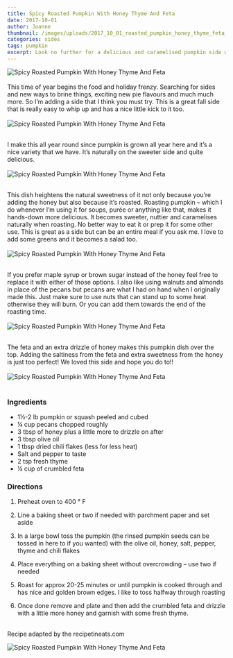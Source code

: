 ```yaml
---
title: Spicy Roasted Pumpkin With Honey Thyme And Feta
date: 2017-10-01
author: Joanne
thumbnail: /images/uploads/2017_10_01_roasted_pumpkin_honey_thyme_feta_1.jpg
categories: sides
tags: pumpkin
excerpt: Look no further for a delicious and caramelised pumpkin side with a spicy kick
---
```

![Spicy Roasted Pumpkin With Honey Thyme And Feta](/images/uploads/2017_10_01_roasted_pumpkin_honey_thyme_feta_2.jpg)
<br>
<br>
This time of year begins the food and holiday frenzy. Searching for sides and new ways to brine things, exciting new pie flavours and much much more.  So I’m adding a side that I think you must try. This is a great fall side that is really easy to whip up and has a nice little kick to it too.
<br>
<br>
![Spicy Roasted Pumpkin With Honey Thyme And Feta](/images/uploads/2017_10_01_roasted_pumpkin_honey_thyme_feta_3.jpg)
<br>
<br>

I make this all year round since pumpkin is grown all year here and it’s a nice variety that we have. It’s naturally on the sweeter side and quite delicious.
<br>
<br>
![Spicy Roasted Pumpkin With Honey Thyme And Feta](/images/uploads/2017_10_01_roasted_pumpkin_honey_thyme_feta_4.jpg)
<br>
<br>

This dish heightens the natural sweetness of it not only because you’re adding the honey but also because it’s roasted. Roasting pumpkin &ndash; which I do whenever I’m using it for soups, purée or anything like that, makes it hands-down more delicious.  It becomes sweeter, nuttier and caramelises naturally when roasting.  No better way to eat it or prep it for some other use. This is great as a side but can be an entire meal if you ask me.  I love to add some greens and it becomes a salad too.
<br>
<br>
![Spicy Roasted Pumpkin With Honey Thyme And Feta](/images/uploads/2017_10_01_roasted_pumpkin_honey_thyme_feta_5.jpg)
<br>
<br>

If you prefer maple syrup or brown sugar instead of the honey feel free to replace it with either of those options. I also like using walnuts and almonds in place of the pecans but pecans are what I had on hand when I originally made this.  Just make sure to use nuts that can stand up to some heat otherwise they will burn. Or you can add them towards the end of the roasting time.
<br>
<br>
![Spicy Roasted Pumpkin With Honey Thyme And Feta](/images/uploads/2017_10_01_roasted_pumpkin_honey_thyme_feta_6.jpg)
<br>
<br>

The feta and an extra drizzle of honey makes this pumpkin dish over the top.  Adding the saltiness from the feta and extra sweetness from the honey is just too perfect! We loved this side and hope you do to!!
<br>
<br>
![Spicy Roasted Pumpkin With Honey Thyme And Feta](/images/uploads/2017_10_01_roasted_pumpkin_honey_thyme_feta_7.jpg)
<br>
<br>

### Ingredients

* 1&frac12;-2 lb pumpkin or squash peeled and cubed
* &frac14; cup pecans chopped roughly
* 3 tbsp of honey plus a little more to drizzle on after
* 3 tbsp olive oil
* 1 tbsp dried chili flakes (less for less heat)
* Salt and pepper to taste
* 2 tsp fresh thyme
* &frac14; cup of crumbled feta

### Directions

1. Preheat oven to 400 &deg; F

1. Line a baking sheet or two if needed with parchment paper and set aside

1. In a large bowl toss the pumpkin (the rinsed pumpkin seeds can be tossed in here to if you wanted) with the olive oil, honey, salt, pepper, thyme and chili flakes

1. Place everything on a baking sheet without overcrowding &ndash; use two if needed

1. Roast for approx 20-25 minutes or until pumpkin is cooked through and has nice and golden brown edges. I like to toss halfway through roasting

1. Once done remove and plate and then add the crumbled feta and drizzle with a little more honey and garnish with some fresh thyme.
<br>
Recipe adapted by the recipetineats.com
<br>

![Spicy Roasted Pumpkin With Honey Thyme And Feta](/images/uploads/2017_10_01_roasted_pumpkin_honey_thyme_feta_8.jpg)
